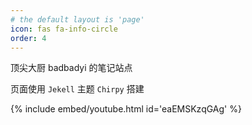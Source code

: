 ```yaml
---
# the default layout is 'page'
icon: fas fa-info-circle
order: 4
---
```


顶尖大厨 badbadyi 的笔记站点

页面使用 `Jekell` 主题 `Chirpy` 搭建

{% include embed/youtube.html id='eaEMSKzqGAg' %}